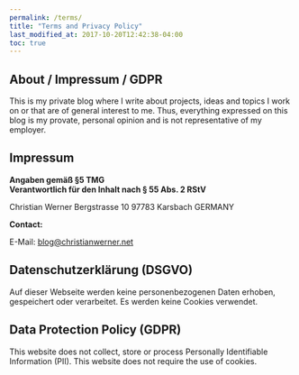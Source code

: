 ```yaml
---
permalink: /terms/
title: "Terms and Privacy Policy"
last_modified_at: 2017-10-20T12:42:38-04:00
toc: true
---
```


## About / Impressum / GDPR

This is my private blog where I write about projects, ideas and topics I work on or that are of general interest to me. Thus,
everything expressed on this blog is my provate, personal opinion and is not representative of my employer.

## Impressum

**Angaben gemäß §5 TMG  
Verantwortlich für den Inhalt nach § 55 Abs. 2 RStV**

Christian Werner
Bergstrasse 10
97783 Karsbach
GERMANY

**Contact:**  

E-Mail: blog@christianwerner.net


## Datenschutzerklärung (DSGVO)

Auf dieser Webseite werden keine personenbezogenen Daten erhoben, gespeichert oder verarbeitet. Es werden keine Cookies verwendet.

## Data Protection Policy (GDPR)

This website does not collect, store or process Personally Identifiable Information (PII). This website does not require the use of cookies.

